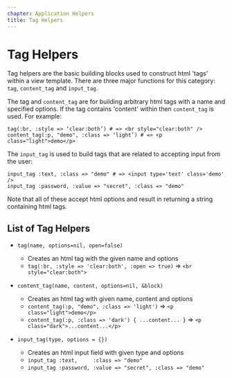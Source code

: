 ```yaml
---
chapter: Application Helpers
title: Tag Helpers
---
```


# Tag Helpers

Tag helpers are the basic building blocks used to construct html 'tags' within a
view template. There are three major functions for this category: `tag`,
`content_tag` and `input_tag`.

The tag and `content_tag` are for building arbitrary html tags with a name and
specified options. If the tag contains 'content' within then `content_tag` is
used. For example:

```erb
tag(:br, :style => ‘clear:both’) # => <br style="clear:both" />
content_tag(:p, "demo", :class => ‘light’) # => <p class="light">demo</p>
```

The `input_tag` is used to build tags that are related to accepting input from
the user:

```erb
input_tag :text, :class => "demo" # => <input type='text' class='demo' />
input_tag :password, :value => "secret", :class => "demo"
```

Note that all of these accept html options and result in returning a string
containing html tags.

## List of Tag Helpers

- `tag(name, options=nil, open=false)`

  - Creates an html tag with the given name and options
  - `tag(:br, :style => 'clear:both', :open => true)` => `<br
    style="clear:both">`

- `content_tag(name, content, options=nil, &block)`

  - Creates an html tag with given name, content and options
  - `content_tag(:p, "demo", :class => 'light')` => `<p class="light">demo</p>`
  - `content_tag(:p, :class => 'dark') { ...content... }` => `<p
    class="dark">...content...</p>`

- `input_tag(type, options = {})`

  - Creates an html input field with given type and options
  - `input_tag :text,     :class => "demo"`
  - `input_tag :password, :value => "secret", :class => "demo"`

